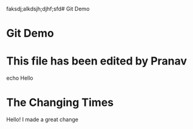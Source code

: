 faksdj;alkdsjh;djhf;sfd# Git Demo
# Git Demo
# This file has been edited by Pranav
echo Hello
# The Changing Times 
Hello!
I made a great change
